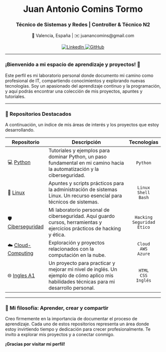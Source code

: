 <div align="center">
  <h1>Juan Antonio Comins Tormo</h1>
  <h3>Técnico de Sistemas y Redes | Controller & Técnico N2</h3>
  
  <p>
    📍 Valencia, España | ✉️ juanancomins@gmail.com
  </p>

  <p>
    <a href="https://www.linkedin.com/in/juan-comins-9222aa212/" target="_blank">
      <img src="https://img.shields.io/badge/LinkedIn-0077B5?style=for-the-badge&logo=linkedin&logoColor=white" alt="LinkedIn">
    </a>
    <a href="https://github.com/juanantoniocomins" target="_blank">
      <img src="https://img.shields.io/badge/GitHub-100000?style=for-the-badge&logo=github&logoColor=white" alt="GitHub">
    </a>
  </p>
</div>

---

### ¡Bienvenido a mi espacio de aprendizaje y proyectos! 🚀

Este perfil es mi laboratorio personal donde documento mi camino como profesional de IT, compartiendo conocimientos y explorando nuevas tecnologías. Soy un apasionado del aprendizaje continuo y la programación, y aquí podrás encontrar una colección de mis proyectos, apuntes y tutoriales.

---

### 📂 Repositorios Destacados

A continuación, un índice de mis áreas de interés y los proyectos que estoy desarrollando.

<table width="100%">
  <thead>
    <tr>
      <th width="20%">Repositorio</th>
      <th width="60%">Descripción</th>
      <th width="20%">Tecnologías</th>
    </tr>
  </thead>
  <tbody>
    <tr>
      <td align="left">💻 <a href="https://github.com/juanantoniocomins/python">Python</a></td>
      <td>Tutoriales y ejemplos para dominar Python, un paso fundamental en mi camino hacia la automatización y la ciberseguridad.</td>
      <td align="center"><code>Python</code></td>
    </tr>
    <tr>
      <td align="left">🐧 <a href="https://github.com/juanantoniocomins/linux">Linux</a></td>
      <td>Apuntes y scripts prácticos para la administración de sistemas Linux. Un recurso esencial para técnicos de sistemas.</td>
      <td align="center"><code>Linux</code><br><code>Shell</code><br><code>Bash</code></td>
    </tr>
    <tr>
      <td align="left">🛡️ <a href="https://github.com/juanantoniocomins/ciberseguridad">Ciberseguridad</a></td>
      <td>Mi laboratorio personal de ciberseguridad. Aquí guardo cursos, herramientas y ejercicios prácticos de hacking y ética.</td>
      <td align="center"><code>Hacking</code><br><code>Seguridad</code><br><code>Ético</code></td>
    </tr>
    <tr>
      <td align="left">☁️ <a href="https://github.com/juanantoniocomins/cloud-computing">Cloud-Computing</a></td>
      <td>Exploración y proyectos relacionados con la computación en la nube.</td>
      <td align="center"><code>Cloud</code><br><code>AWS</code><br><code>Azure</code></td>
    </tr>
    <tr>
      <td align="left">🌐 <a href="https://github.com/juanantoniocomins/miweb-Ingles-A1">Ingles A1</a></td>
      <td>Un proyecto para practicar y mejorar mi nivel de inglés. Un ejemplo de cómo aplico mis habilidades técnicas para mi desarrollo personal.</td>
      <td align="center"><code>HTML</code><br><code>CSS</code><br><code>Inglés</code></td>
    </tr>
  </tbody>
</table>

---

### 🌱 Mi filosofía: Aprender, crear y compartir

Creo firmemente en la importancia de documentar el proceso de aprendizaje. Cada uno de estos repositorios representa un área donde estoy invirtiendo tiempo y dedicación para crecer profesionalmente. Te invito a explorar mis proyectos y a conectar conmigo.

**¡Gracias por visitar mi perfil!**
